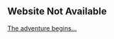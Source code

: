 ## Website Not Available
[The adventure begins...](https://websitenotavailable.github.io/Website-Not-Available/)
